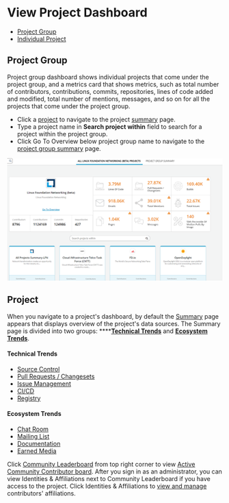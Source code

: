 # View Project Dashboard

* [Project Group](./#project-group)
* [Individual Project](./#project)

## Project Group

Project group dashboard shows individual projects that come under the project group, and a metrics card that shows metrics, such as total number of contributors, contributions, commits, repositories, lines of code added and modified, total number of mentions, messages, and so on for all the projects that come under the project group. 

* Click a [project](./#project) to navigate to the project [summary](summary-or-project-group-summary.md) page. 
* Type a project name in **Search project within** field to search for a project within the project group.
* Click Go To Overview below project group name to navigate to the [project group summary](summary-or-project-group-summary.md) page.

![Project Group Dashboard](../../.gitbook/assets/project-group-dashboard.png)

## Project

When you navigate to a project's dashboard, by default the [Summary](summary-or-project-group-summary.md) page appears that displays overview of the project's data sources. The Summary page is divided into two groups: ****[**Technical Trends**](./#technical-trends) and [**Ecosystem Trends**](./#ecosystem-trends).

#### Technical Trends

* [Source Control](summary-or-project-group-summary.md#source-control)
* [Pull Requests / Changesets](summary-or-project-group-summary.md#pull-requests-changesets)
* [Issue Management](summary-or-project-group-summary.md#issue-management)
* [CI/CD](summary-or-project-group-summary.md#ci-cd)
* [Registry](summary-or-project-group-summary.md#registry)

#### Ecosystem Trends

* [Chat Room](summary-or-project-group-summary.md#chat-room)
* [Mailing List](summary-or-project-group-summary.md#mailing-list)
* [Documentation](summary-or-project-group-summary.md#documentation)
* [Earned Media](summary-or-project-group-summary.md#earned-media)

Click [Community Leaderboard](community-leader-board/) from top right corner to view [Active Community Contributor board](community-leader-board/active-community-contributor-board.md). After you sign in as an administrator, you can view Identities & Affiliations next to Community Leaderboard if you have access to the project. Click Identities & Affiliations to [view and manage](../identity-and-affiliation-management/) contributors' affiliations.

